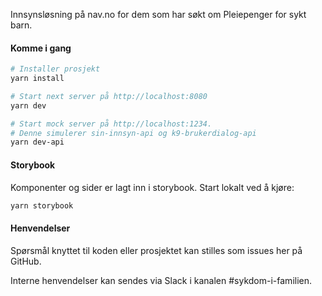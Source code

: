 Innsynsløsning på nav.no for dem som har søkt om Pleiepenger for sykt barn.

#### Komme i gang

```bash
# Installer prosjekt
yarn install

# Start next server på http://localhost:8080
yarn dev

# Start mock server på http://localhost:1234.
# Denne simulerer sin-innsyn-api og k9-brukerdialog-api
yarn dev-api
```

#### Storybook

Komponenter og sider er lagt inn i storybook. Start lokalt ved å kjøre:

```bash
yarn storybook
```

#### Henvendelser

Spørsmål knyttet til koden eller prosjektet kan stilles som issues her på GitHub.

Interne henvendelser kan sendes via Slack i kanalen #sykdom-i-familien.
